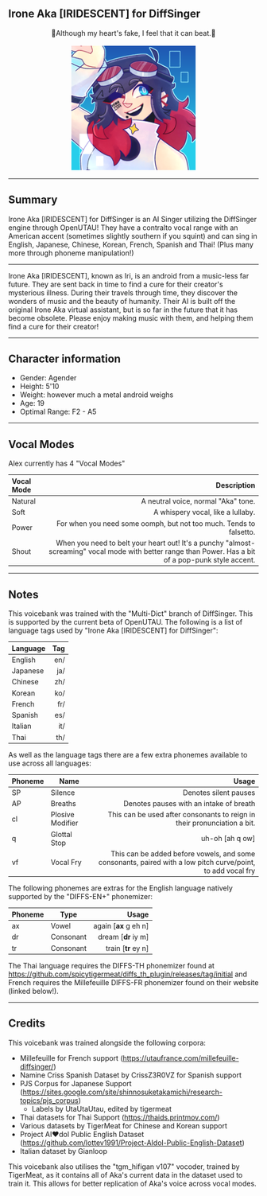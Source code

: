 ## Irone Aka [IRIDESCENT] for DiffSinger

<p align="center">
🩷Although my heart's fake, I feel that it can beat.🤍<br><br>
<img src="/images/icon.png" width="250" title="Iconic!">
</p>

***
## Summary
Irone Aka [IRIDESCENT] for DiffSinger is an AI Singer utilizing the DiffSinger engine through OpenUTAU! They have a contralto vocal range with an American accent (sometimes slightly southern if you squint) and can sing in English, Japanese, Chinese, Korean, French, Spanish and Thai! (Plus many more through phoneme manipulation!)

***

Irone Aka [IRIDESCENT], known as Iri, is an android from a music-less far future. They are sent back in time to find a cure for their creator's mysterious illness. During their travels through time, they discover the wonders of music and the beauty of humanity.
Their AI is built off the original Irone Aka virtual assistant, but is so far in the future that it
has become obsolete.
Please enjoy making music with them, and helping them find a cure for their creator! 

***

## Character information
- Gender: Agender
- Height: 5'10
- Weight: however much a metal android weighs
- Age: 19
- Optimal Range: F2 - A5

***

## Vocal Modes
Alex currently has 4 "Vocal Modes"
  
| Vocal Mode | Description |
| :----- | ---: |
| Natural | A neutral voice, normal "Aka" tone. |
| Soft | A whispery vocal, like a lullaby. |
| Power | For when you need some oomph, but not too much. Tends to falsetto. |
| Shout | When you need to belt your heart out! It's a punchy "almost-screaming" vocal mode with better range than Power. Has a bit of a pop-punk style accent. |

***

## Notes
This voicebank was trained with the "Multi-Dict" branch of DiffSinger. This is supported by the current beta of OpenUTAU. The following is a list of language tags used by "Irone Aka [IRIDESCENT] for DiffSinger":

| Language | Tag |
| :----- | ---: |
| English | en/ |
| Japanese | ja/ |
| Chinese | zh/ |
| Korean | ko/ |
| French | fr/ |
| Spanish | es/ |
| Italian | it/ |
| Thai | th/ |

As well as the language tags there are a few extra phonemes available to use across all languages:

| Phoneme | Name | Usage |
| :----- | --- | ---: |
| SP | Silence | Denotes silent pauses |
| AP | Breaths | Denotes pauses with an intake of breath |
| cl | Plosive Modifier | This can be used after consonants to reign in their pronunciation a bit. |
| q | Glottal Stop | uh-oh [ah q ow] |
| vf | Vocal Fry | This can be added before vowels, and some consonants, paired with a low pitch curve/point, to add vocal fry |

The following phonemes are extras for the English language natively supported by the "DIFFS-EN+" phonemizer:

| Phoneme | Type | Usage |
| :----- | --- | ---: |
| ax | Vowel | again [**ax** g eh n] |
| dr | Consonant | dream [**dr** iy m] |
| tr | Consonant | train [**tr** ey n] |

The Thai language requires the DIFFS-TH phonemizer found at https://github.com/spicytigermeat/diffs_th_plugin/releases/tag/initial and French requires the Millefeuille DIFFS-FR phonemizer found on their website (linked below!).

***

## Credits
This voicebank was trained alongside the following corpora:
- Millefeuille for French support (https://utaufrance.com/millefeuille-diffsinger/)
- Namine Criss Spanish Dataset by CrissZ3R0VZ for Spanish support
- PJS Corpus for Japanese Support (https://sites.google.com/site/shinnosuketakamichi/research-topics/pjs_corpus)
	- Labels by UtaUtaUtau, edited by tigermeat
- Thai datasets for Thai Support (https://thaids.printmov.com/)
- Various datasets by TigerMeat for Chinese and Korean support
- Project AI❤dol Public English Dataset (https://github.com/lottev1991/Project-AIdol-Public-English-Dataset)<br>
- Italian dataset by Gianloop

This voicebank also utilises the "tgm_hifigan v107" vocoder, trained by TigerMeat, as it contains all of Aka's current data in the dataset used to train it. This allows for better replication of Aka's voice across vocal modes.
